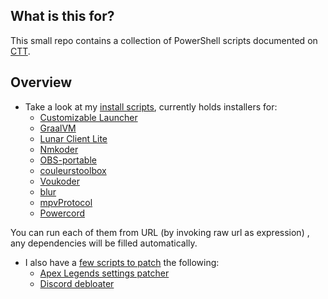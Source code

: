 ## What is this for?
This small repo contains a collection of PowerShell scripts documented on [CTT](https://dsc.gg/CTT).

## Overview
- Take a look at my [install scripts](https://github.com/couleur-tweak-tips/utils/tree/main/Installers), currently holds installers for:
    * [Customizable Launcher](https://github.com/couleur-tweak-tips/utils/tree/main/Installers#-customizablelauncherps1-aka-cl)
    * [GraalVM](https://github.com/couleur-tweak-tips/utils/tree/main/Installers#-graalvmps1)
    * [Lunar Client Lite](https://github.com/couleur-tweak-tips/utils/tree/main/Installers#-lunarclientliteps1)
    * [Nmkoder](https://github.com/couleur-tweak-tips/utils/tree/main/Installers#-nmkoderps1)
    * [OBS-portable](https://github.com/couleurm/obs-portable)
    * [couleurstoolbox](https://github.com/couleurm/couleurstoo)
    * [Voukoder](https://github.com/couleur-tweak-tips/utils/tree/main/Installers#-voukoderps1)
    * [blur](https://github.com/couleur-tweak-tips/utils/tree/main/Installers#-blurps1)
    * [mpvProtocol](https://github.com/couleur-tweak-tips/utils/tree/main/Installers#-mpvprotocolps1)
    * [Powercord](https://github.com/couleur-tweak-tips/utils/tree/main/Installers#-powercordps1)

You can run each of them from URL (by invoking raw url as expression) , any dependencies will be filled automatically. 


- I also have a [few scripts to patch](https://github.com/couleur-tweak-tips/utils/tree/main/Patchers) the following:
    * [Apex Legends settings patcher](https://github.com/couleur-tweak-tips/utils/blob/main/Patchers/Apex%20Settings%20Patcher/Patcher.ps1)
    * [Discord debloater](https://github.com/couleur-tweak-tips/utils/blob/main/Patchers/DebloatDiscord.ps1)
